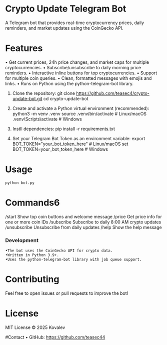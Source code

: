 # Crypto Update Telegram Bot

A Telegram bot that provides real-time cryptocurrency prices, daily reminders, and market updates using the CoinGecko API.

# Features
•	Get current prices, 24h price changes, and market caps for multiple cryptocurrencies.
•	Subscribe/unsubscribe to daily morning price reminders.
•	Interactive inline buttons for top cryptocurrencies.
•	Support for multiple coin queries.
•	Clean, formatted messages with emojis and links.
•	Runs on Python using the python-telegram-bot library.

1.	Clone the repository:
        git clone https://github.com/teasec4/crypto-update-bot.git
        cd crypto-update-bot

2.	Create and activate a Python virtual environment (recommended):
        python3 -m venv .venv
        source .venv/bin/activate  # Linux/macOS
        .venv\Scripts\activate     # Windows

3.	Instll dependencies:
        pip install -r requirements.txt

4.	Set your Telegram Bot Token as an environment variable:
        export BOT_TOKEN="your_bot_token_here"  # Linux/macOS
        set BOT_TOKEN=your_bot_token_here       # Windows

# Usage
    python bot.py

# Commands6
/start  Show top coin buttons and welcome message
/price <ids> Get price info for one or more coin IDs
/subscribe Subscribe to daily 8:00 AM crypto updates
/unsubscribe Unsubscribe from daily updates
/help Show the help message

### Development
	•The bot uses the CoinGecko API for crypto data.
	•Written in Python 3.9+.
	•Uses the python-telegram-bot library with job queue support.

# Contributing
Feel free to open issues or pull requests to improve the bot!

# License
MIT License © 2025 Kovalev

#Contact
•	GitHub: https://github.com/teasec44
